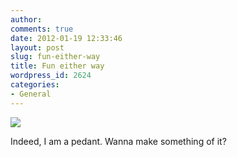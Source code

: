 ```yaml
---
author:
comments: true
date: 2012-01-19 12:33:46
layout: post
slug: fun-either-way
title: Fun either way
wordpress_id: 2624
categories:
- General
---
```


![](/uploads/2012/01/crashblossom.png)

Indeed, I am a pedant. Wanna make something of it?
